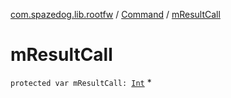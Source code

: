 [com.spazedog.lib.rootfw](../index.md) / [Command](index.md) / [mResultCall](.)

# mResultCall

`protected var mResultCall: `[`Int`](https://kotlinlang.org/api/latest/jvm/stdlib/kotlin/-int/index.html)
*
